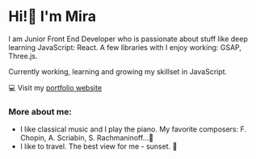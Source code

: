 
# Hi!👋 I'm Mira

I am Junior Front End Developer who is passionate about stuff like deep learning JavaScript: React. A few libraries with I enjoy working: GSAP, Three.js.

Currently working, learning and growing my skillset in JavaScript.

💻 Visit my [portfolio website](https://mira-skala-portfolio.herokuapp.com/)

### More about me:
- I like classical music and I play the piano. My favorite composers: F. Chopin, A. Scriabin, S. Rachmaninoff...🎹
- I like to travel. The best view for me - sunset. 🌅

